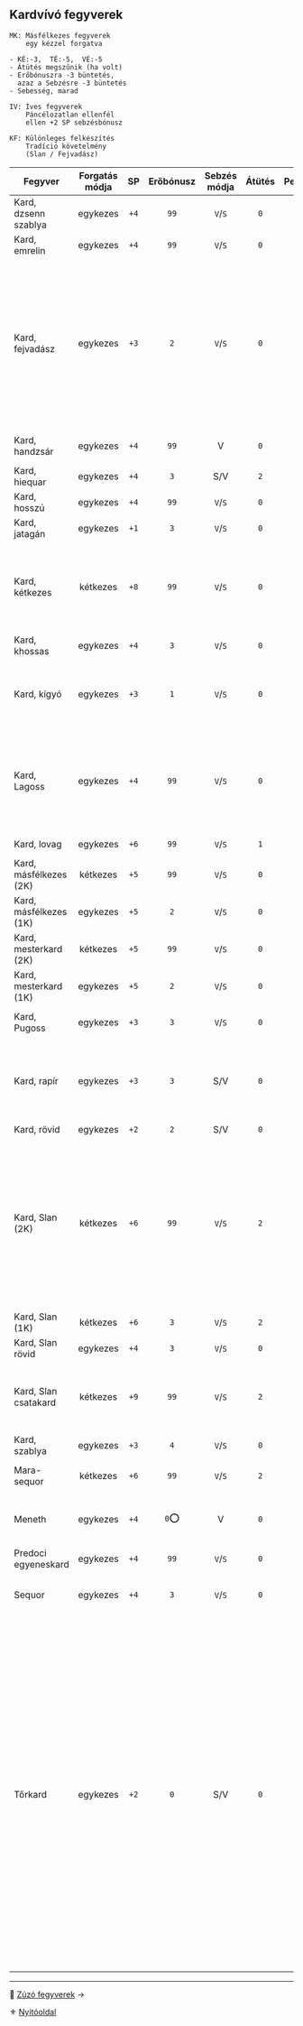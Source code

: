## Kardvívó fegyverek

```
MK: Másfélkezes fegyverek
    egy kézzel forgatva

- KÉ:-3,  TÉ:-5,  VÉ:-5
- Átütés megszűnik (ha volt)
- Erőbónuszra -3 büntetés,
  azaz a Sebzésre -3 büntetés
- Sebesség, marad
```

```
IV: Íves fegyverek
    Páncélozatlan ellenfél
    ellen +2 SP sebzésbónusz
```

```
KF: Különleges felkészítés
    Tradíció követelmény
    (Slan / Fejvadász)
```

<!-- tag: md_table_fegyver_start -->

| Fegyver                | Forgatás módja |  SP  | Erőbónusz | Sebzés módja | Átütés | Pengehossz |  KÉ  |  TÉ  |  VÉ  | Sebesség | Kategória | Speciális                                                                                                                                                                                                                                                                                                                                                                                                                                                                                                                                                                                                |
| ---------------------- | :------------: | :--: | :-------: | :----------: | :----: | :--------: | :--: | :--: | :--: | :------: | :-------: | -------------------------------------------------------------------------------------------------------------------------------------------------------------------------------------------------------------------------------------------------------------------------------------------------------------------------------------------------------------------------------------------------------------------------------------------------------------------------------------------------------------------------------------------------------------------------------------------------------- |
| Kard, dzsenn szablya   |    egykezes    | `+4` |   `99`    |   `V`/`S`    |  `0`   |    `1`     | `8`  | `15` | `15` |   `6`    | kardvívó  | `IV` fegyver                                                                                                                                                                                                                                                                                                                                                                                                                                                                                                                                                                                             |
| Kard, emrelin          |    egykezes    | `+4` |   `99`    |   `V`/`S`    |  `0`   |    `1`     | `7`  | `13` | `13` |   `7`    | kardvívó  |                                                                                                                                                                                                                                                                                                                                                                                                                                                                                                                                                                                                          |
| Kard, fejvadász        |    egykezes    | `+3` |    `2`    |   `V`/`S`    |  `0`   |   `0.5`    | `5`  | `9`  | `11` |   `6`    | kardvívó  | `KF`: **Tradíció: Fejvadász** - `6.szint`<br />Gorv1ki klánnal, vagy mesterrel.<br />Ha a karakter nem ismeri a fegyver különleges fogásait akkor harcértékei sima rövidkardé lesznek.<br />Hárítófegyverként is használható.                                                                                                                                                                                                                                                                                                                                                                            |
| Kard, handzsár         |    egykezes    | `+4` |   `99`    |      V       |  `0`   |    `1`     | `4`  | `13` | `10` |   `7`    | kardvívó  | `IV` fegyver<br />Erő követelmény: `+2`                                                                                                                                                                                                                                                                                                                                                                                                                                                                                                                                                                  |
| Kard, hiequar          |    egykezes    | `+4` |    `3`    |     S/V      |  `2`   |    `1`     | `4`  | `12` | `8`  |   `7`    | kardvívó  | Elfek használják. Előtörténet!                                                                                                                                                                                                                                                                                                                                                                                                                                                                                                                                                                           |
| Kard, hosszú           |    egykezes    | `+4` |   `99`    |   `V`/`S`    |  `0`   |    `1`     | `6`  | `12` | `12` |   `7`    | kardvívó  | A legelterjedtebb kard                                                                                                                                                                                                                                                                                                                                                                                                                                                                                                                                                                                   |
| Kard, jatagán          |    egykezes    | `+1` |    `3`    |   `V`/`S`    |  `0`   |   `0.5`    | `5`  | `9`  | `7`  |   `6`    | kardvívó  | `IV` fegyver                                                                                                                                                                                                                                                                                                                                                                                                                                                                                                                                                                                             |
| Kard, kétkezes         |    kétkezes    | `+8` |   `99`    |   `V`/`S`    |  `0`   |    `2`     | `10` | `20` | `15` |   `9`    | kardvívó  | Ha közrefogják a forgatót, fegyverének VÉ-je `0`-ra zuhan.<br />Erő követelmény: `+2`<br />Edzettség követelmény: `+1`                                                                                                                                                                                                                                                                                                                                                                                                                                                                                   |
| Kard, khossas          |    egykezes    | `+4` |    `3`    |   `V`/`S`    |  `0`   |    `1`     | `4`  | `11` | `10` |   `7`    | kardvívó  | Elfek használják. Előtörténet!                                                                                                                                                                                                                                                                                                                                                                                                                                                                                                                                                                           |
| Kard, kígyó            |    egykezes    | `+3` |    `1`    |   `V`/`S`    |  `0`   |    `1`     | `5`  | `11` | `11` |   `7`    | kardvívó  | Szúró sebzés: `+5` SP; `IV`: ugyan nem íves fegyver, de kialakítása miatt érvényesek rá annak extrái.                                                                                                                                                                                                                                                                                                                                                                                                                                                                                                    |
| Kard, Lagoss           |    egykezes    | `+4` |   `99`    |   `V`/`S`    |  `0`   |    `1`     | `8`  | `16` | `16` |   `7`    | kardvívó  | `KF`: **Tradíció: Fejvadász** - `9.szint`<br /> Amennyiben ez nincs meg, akkor csak a Hosszúkard értékeivel forgatható.                                                                                                                                                                                                                                                                                                                                                                                                                                                                                  |
| Kard, lovag            |    egykezes    | `+6` |   `99`    |   `V`/`S`    |  `1`   |    `1`     | `7`  | `15` | `12` |   `8`    | kardvívó  | Erő követelmény: `+2`                                                                                                                                                                                                                                                                                                                                                                                                                                                                                                                                                                                    |
| Kard, másfélkezes (2K) |    kétkezes    | `+5` |   `99`    |   `V`/`S`    |  `0`   |   `1.5`    | `8`  | `16` | `16` |   `8`    | kardvívó  | Erő követelmény: `+2`                                                                                                                                                                                                                                                                                                                                                                                                                                                                                                                                                                                    |
| Kard, másfélkezes (1K) |    egykezes    | `+5` |    `2`    |   `V`/`S`    |  `0`   |   `1.5`    | `5`  | `11` | `11` |   `8`    | kardvívó  | `MK` beszámítva                                                                                                                                                                                                                                                                                                                                                                                                                                                                                                                                                                                          |
| Kard, mesterkard (2K)  |    kétkezes    | `+5` |   `99`    |   `V`/`S`    |  `0`   |   `1.5`    | `9`  | `18` | `13` |   `8`    | kardvívó  |                                                                                                                                                                                                                                                                                                                                                                                                                                                                                                                                                                                                          |
| Kard, mesterkard (1K)  |    egykezes    | `+5` |    `2`    |   `V`/`S`    |  `0`   |   `1.5`    | `6`  | `13` | `8`  |   `8`    | kardvívó  | `MK` beszámítva                                                                                                                                                                                                                                                                                                                                                                                                                                                                                                                                                                                          |
| Kard, Pugoss           |    egykezes    | `+3` |    `3`    |   `V`/`S`    |  `0`   |   `0.5`    | `6`  | `12` | `12` |   `6`    | kardvívó  | `KF`: **Tradíció: Fejvadász** - `9.szint`                                                                                                                                                                                                                                                                                                                                                                                                                                                                                                                                                                |
| Kard, rapír            |    egykezes    | `+3` |    `3`    |     S/V      |  `0`   |    `1`     | `6`  | `12` | `12` |   `7`    | kardvívó  | Nemesemberek jellemző fegyvere valós harci körülmények között. Nem összetévesztendő a tőrkarddal.                                                                                                                                                                                                                                                                                                                                                                                                                                                                                                        |
| Kard, rövid            |    egykezes    | `+2` |    `2`    |     S/V      |  `0`   |   `0.5`    | `4`  | `8`  | `8`  |   `7`    | kardvívó  | -                                                                                                                                                                                                                                                                                                                                                                                                                                                                                                                                                                                                        |
| Kard, Slan (2K)        |    kétkezes    | `+6` |   `99`    |   `V`/`S`    |  `2`   |   `1.5`    | `9`  | `19` | `13` |   `7`    | kardvívó  | `KF`: **Tradíció: Slan** - `6.szint`<br />Nagyon ritka, rendkívül nehéz hozzájutni, legtöbbször személyre szabott.<br />[Fegyverrántás](fortelyok.harci/fegyverrantas.md) fortélyban képzett karakter fegyverrántó szituációban `KÉ:+5` bónuszt kap.                                                                                                                                                                                                                                                                                                                                                     |
| Kard, Slan (1K)        |    kétkezes    | `+6` |    `3`    |   `V`/`S`    |  `2`   |   `1.5`    | `6`  | `14` | `8`  |   `7`    | kardvívó  | `MK` beszámítva                                                                                                                                                                                                                                                                                                                                                                                                                                                                                                                                                                                          |
| Kard, Slan rövid       |    egykezes    | `+4` |    `3`    |   `V`/`S`    |  `0`   |   `0.5`    | `5`  | `11` | `5`  |   `6`    | kardvívó  | Lásd Slan kard (de nem `MK`)                                                                                                                                                                                                                                                                                                                                                                                                                                                                                                                                                                             |
| Kard, Slan csatakard   |    kétkezes    | `+9` |   `99`    |   `V`/`S`    |  `2`   |    `2`     | `9`  | `23` | `17` |   `9`    | kardvívó  | `KF`: **Tradíció: Slan** - `9.szint`<br>Hihetetlen drága és ritka.<br />Csak két kézzel forgatható.                                                                                                                                                                                                                                                                                                                                                                                                                                                                                                      |
| Kard, szablya          |    egykezes    | `+3` |    `4`    |   `V`/`S`    |  `0`   |    `1`     | `6`  | `12` | `12` |   `7`    | kardvívó  | `IV` fegyver                                                                                                                                                                                                                                                                                                                                                                                                                                                                                                                                                                                             |
| Mara-sequor            |    kétkezes    | `+6` |   `99`    |   `V`/`S`    |  `2`   |   `1.5`    | `9`  | `20` | `16` |   `7`    | kardvívó  | `MK`,`KF`: **Tradíció: Fejvadász** - `9.szint`                                                                                                                                                                                                                                                                                                                                                                                                                                                                                                                                                           |
| Meneth                 |    egykezes    | `+4` |   `0`⭕    |      V       |  `0`   |   `0.5`    | `6`  | `10` | `7`  |   `7`    | kardvívó  | `KF`: **Tradíció: Amund** - `9.szint`; Spec: ⭕TODO⭕                                                                                                                                                                                                                                                                                                                                                                                                                                                                                                                                                      |
| Predoci egyeneskard    |    egykezes    | `+4` |   `99`    |   `V`/`S`    |  `0`   |    `1`     | `7`  | `13` | `11` |   `7`    | kardvívó  | -                                                                                                                                                                                                                                                                                                                                                                                                                                                                                                                                                                                                        |
| Sequor                 |    egykezes    | `+4` |    `3`    |   `V`/`S`    |  `0`   |   `0.5`    | `6`  | `13` | `11` |   `6`    | kardvívó  | `IV` fegyver, `KF`: **Tradíció: Fejvadász** - `9.szint`                                                                                                                                                                                                                                                                                                                                                                                                                                                                                                                                                  |
| Tőrkard                |    egykezes    | `+2` |    `0`    |     S/V      |  `0`   |    `1`     | `6`  | `12` | `12` |   `6`    | kardvívó  | Nemesemberek fegyvere városi környezetben. Részben esztétikai értékkel bír, részben a szűk utcákban, sikátorokban könnyen forgatható tulajdonságában emelkedik ki.<br />- [Területre/pontra támadás](066_05_altalanos_manoverek.md#ter%C3%BCletre--pontra-t%C3%A1mad%C3%A1s) manővernél: a Nehézség `2`-vel csökken <br />- Ha az ellenfél is tőrkarddal harcol, mindkét fél Kiskockával csökkent `VÉ`-t<br />- Könnyebb ellene a [Fegyvertörés](066_05_altalanos_manoverek.md#lefegyverz%C3%A9s--fegyvert%C3%B6r%C3%A9s) Manőver → Nehézség:`-2`<br />- Zúzó fegyverek ellen: `VÉ` veszteség duplázódik |

<!-- tag: md_table_fegyver_end -->

---

🔗 [Zúzó fegyverek](068_04_zuzo_fegyverek.md) →

⚜️ [Nyitóoldal](start.md#6-harcrendszer-%EF%B8%8F)
